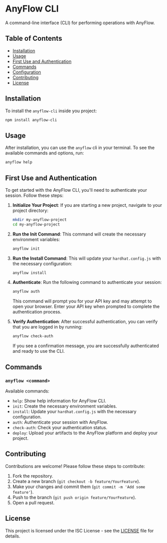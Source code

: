 # AnyFlow CLI

A command-line interface (CLI) for performing operations with AnyFlow.

## Table of Contents

- [Installation](#installation)
- [Usage](#usage)
- [First Use and Authentication](#first-use-and-authentication)
- [Commands](#commands)
- [Configuration](#configuration)
- [Contributing](#contributing)
- [License](#license)

## Installation

To install the `anyflow-cli` inside you project:

```bash
npm install anyflow-cli
```

## Usage

After installation, you can use the `anyflow` cli in your terminal. To see the available commands and options, run:

```bash
anyflow help
```

## First Use and Authentication

To get started with the AnyFlow CLI, you'll need to authenticate your session. Follow these steps:

1. **Initialize Your Project**: If you are starting a new project, navigate to your project directory:

   ```bash
   mkdir my-anyflow-project
   cd my-anyflow-project
   ```

2. **Run the Init Command**: This command will create the necessary environment variables:

   ```bash
   anyflow init
   ```

3. **Run the Install Command**: This will update your `hardhat.config.js` with the necessary configuration:

   ```bash
   anyflow install
   ```

4. **Authenticate**: Run the following command to authenticate your session:

   ```bash
   anyflow auth
   ```

   This command will prompt you for your API key and may attempt to open your browser. Enter your API key when prompted to complete the authentication process.

5. **Verify Authentication**: After successful authentication, you can verify that you are logged in by running:

   ```bash
   anyflow check-auth
   ```

   If you see a confirmation message, you are successfully authenticated and ready to use the CLI.

## Commands

### `anyflow <command>`

Available commands:

- `help`: Show help information for AnyFlow CLI.
- `init`: Create the necessary environment variables.
- `install`: Update your `hardhat.config.js` with the necessary configuration.
- `auth`: Authenticate your session with AnyFlow.
- `check-auth`: Check your authentication status.
- `deploy`: Upload your artifacts to the AnyFlow platform and deploy your project.

## Contributing

Contributions are welcome! Please follow these steps to contribute:

1. Fork the repository.
2. Create a new branch (`git checkout -b feature/YourFeature`).
3. Make your changes and commit them (`git commit -m 'Add some feature'`).
4. Push to the branch (`git push origin feature/YourFeature`).
5. Open a pull request.

## License

This project is licensed under the ISC License - see the [LICENSE](LICENSE) file for details.
